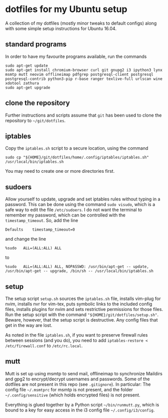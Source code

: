 # dotfiles for my Ubuntu setup

A collection of my dotfiles (mostly minor tweaks to default configs) along with
some simple setup instructions for Ubuntu 16.04.

## standard programs

In order to have my favourite programs available, run the commands

```
sudo apt-get update
sudo apt-get install chromium-browser curl git gnupg2 i3 ipython3 lynx msmtp mutt neovim offlineimap pdfgrep postgresql-client postgresql postgresql-contrib python3-pip r-base ranger texlive-full urlscan wine xdotool zathura
sudo apt-get upgrade
```

## clone the repository

Further instructions and scripts assume that `git` has been used to clone the
repository to `~/git/dotfiles`.

## iptables

Copy the `iptables.sh` script to a secure location, using the command

```
sudo cp "${HOME}/git/dotfiles/home/.config/iptables/iptables.sh" /usr/local/bin/iptables.sh
```

You may need to create one or more directories first.

## sudoers

Allow yourself to update, upgrade and set iptables rules without typing in a
password. This can be done using the command `sudo visudo`, which is a safe way
to edit the file `/etc/sudoers`. I do not want the terminal to remember my
password, which can be controlled with the `timestamp_timeout`. So, add the line

```
Defaults	timestamp_timeout=0
```

and change the line

```
%sudo	ALL=(ALL:ALL) ALL
```

to

```
%sudo	ALL=(ALL:ALL) ALL, NOPASSWD: /usr/bin/apt-get -- update, /usr/bin/apt-get -- upgrade, /bin/sh -- /usr/local/bin/iptables.sh
```

## setup

The setup script `setup.sh` sources the `iptables.sh` file, installs vim-plug for
nvim, installs nvr for vim-tex, puts symbolic links to the included config
files, installs plugins for nvim and sets restrictive permissions for those
files. Run the setup script with the command `"${HOME}/git/dotfiles/setup.sh"`.
Beware, however, that the setup script is destructive. Any config files that
get in the way are lost.

As noted in the file `iptables.sh`, if you want to preserve firewall rules
between sessions (and you do), you need to add `iptables-restore <
/etc/firewall.conf` to `/etc/rc.local`.

## mutt

Mutt is set up using msmtp to send mail, offlineimap to synchronize Maildirs
and gpg2 to encrypt/decrypt usernames and passwords. Some of the dotfiles are
not present in this repo (see `.gitignore`). In particular: The config file
`~/.msmtprc` for msmtp is not present, and the folder `~/.config/sensitive`
(which holds encrypted files) is not present.

Everything is glued together by a Python script `~/bin/runmutt.py`, which is
bound to a key for easy access in the i3 config file `~/.config/i3/config`.
